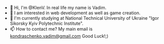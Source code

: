 - 👋 Hi, I'm @KlenV. In real life my name is Vadim.
- 👀 I am interested in web development as well as game creation.
- 🌱 I'm currently studying at National Technical University of Ukraine "Igor Sikorsky Kyiv Polytechnic Institute".
- 📫 How to contact me? 
  My main email is kondraschenko.vadim@gmail.com
  Good Luck!;)
